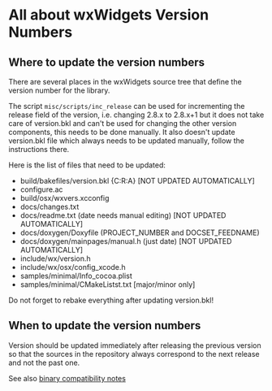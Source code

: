 All about wxWidgets Version Numbers
===================================

## Where to update the version numbers

There are several places in the wxWidgets source tree that
define the version number for the library.

The script `misc/scripts/inc_release` can be used for incrementing the release
field of the version, i.e. changing 2.8.x to 2.8.x+1 but it does not take
care of version.bkl and can't be used for changing the other version
components, this needs to be done manually. It also doesn't update
version.bkl file which always needs to be updated manually, follow the
instructions there.

Here is the list of files that need to be updated:

- build/bakefiles/version.bkl {C:R:A}          [NOT UPDATED AUTOMATICALLY]
- configure.ac
- build/osx/wxvers.xcconfig
- docs/changes.txt
- docs/readme.txt (date needs manual editing)  [NOT UPDATED AUTOMATICALLY]
- docs/doxygen/Doxyfile (PROJECT_NUMBER and DOCSET_FEEDNAME)
- docs/doxygen/mainpages/manual.h (just date)  [NOT UPDATED AUTOMATICALLY]
- include/wx/version.h
- include/wx/osx/config_xcode.h
- samples/minimal/Info_cocoa.plist
- samples/minimal/CMakeListst.txt [major/minor only]

Do not forget to rebake everything after updating version.bkl!


## When to update the version numbers

Version should be updated immediately after releasing the previous version
so that the sources in the repository always correspond to the next release
and not the past one.

See also [binary compatibility notes](binary-compatibility.md)
